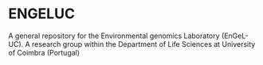 # ENGELUC
A general repository for the Environmental genomics Laboratory (EnGeL-UC). A research group within the Department of Life Sciences at University of Coimbra (Portugal)
